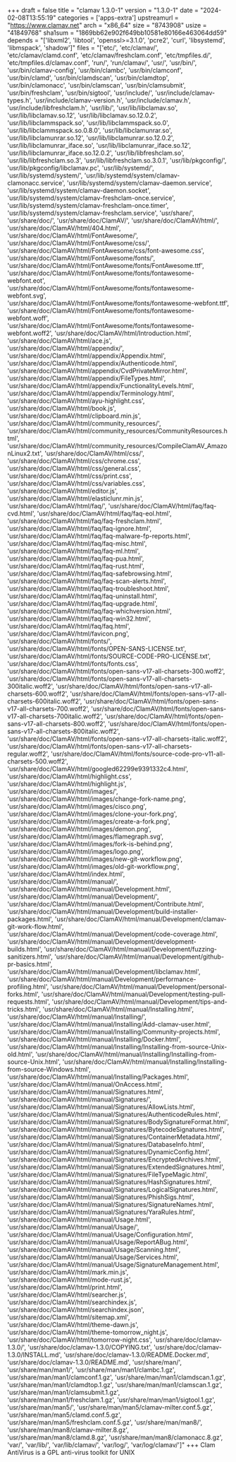 +++
draft = false
title = "clamav 1.3.0-1"
version = "1.3.0-1"
date = "2024-02-08T13:55:19"
categories = ['apps-extra']
upstreamurl = "https://www.clamav.net"
arch = "x86_64"
size = "8743908"
usize = "41849768"
sha1sum = "1869bb62e902f649bb10581e80166e463064dd59"
depends = "['libxml2', 'libtool', 'openssl>=3.1.0', 'pcre2', 'curl', 'libsystemd', 'libmspack', 'shadow']"
files = "['etc/', 'etc/clamav/', 'etc/clamav/clamd.conf', 'etc/clamav/freshclam.conf', 'etc/tmpfiles.d/', 'etc/tmpfiles.d/clamav.conf', 'run/', 'run/clamav/', 'usr/', 'usr/bin/', 'usr/bin/clamav-config', 'usr/bin/clambc', 'usr/bin/clamconf', 'usr/bin/clamd', 'usr/bin/clamdscan', 'usr/bin/clamdtop', 'usr/bin/clamonacc', 'usr/bin/clamscan', 'usr/bin/clamsubmit', 'usr/bin/freshclam', 'usr/bin/sigtool', 'usr/include/', 'usr/include/clamav-types.h', 'usr/include/clamav-version.h', 'usr/include/clamav.h', 'usr/include/libfreshclam.h', 'usr/lib/', 'usr/lib/libclamav.so', 'usr/lib/libclamav.so.12', 'usr/lib/libclamav.so.12.0.2', 'usr/lib/libclammspack.so', 'usr/lib/libclammspack.so.0', 'usr/lib/libclammspack.so.0.8.0', 'usr/lib/libclamunrar.so', 'usr/lib/libclamunrar.so.12', 'usr/lib/libclamunrar.so.12.0.2', 'usr/lib/libclamunrar_iface.so', 'usr/lib/libclamunrar_iface.so.12', 'usr/lib/libclamunrar_iface.so.12.0.2', 'usr/lib/libfreshclam.so', 'usr/lib/libfreshclam.so.3', 'usr/lib/libfreshclam.so.3.0.1', 'usr/lib/pkgconfig/', 'usr/lib/pkgconfig/libclamav.pc', 'usr/lib/systemd/', 'usr/lib/systemd/system/', 'usr/lib/systemd/system/clamav-clamonacc.service', 'usr/lib/systemd/system/clamav-daemon.service', 'usr/lib/systemd/system/clamav-daemon.socket', 'usr/lib/systemd/system/clamav-freshclam-once.service', 'usr/lib/systemd/system/clamav-freshclam-once.timer', 'usr/lib/systemd/system/clamav-freshclam.service', 'usr/share/', 'usr/share/doc/', 'usr/share/doc/ClamAV/', 'usr/share/doc/ClamAV/html/', 'usr/share/doc/ClamAV/html/404.html', 'usr/share/doc/ClamAV/html/FontAwesome/', 'usr/share/doc/ClamAV/html/FontAwesome/css/', 'usr/share/doc/ClamAV/html/FontAwesome/css/font-awesome.css', 'usr/share/doc/ClamAV/html/FontAwesome/fonts/', 'usr/share/doc/ClamAV/html/FontAwesome/fonts/FontAwesome.ttf', 'usr/share/doc/ClamAV/html/FontAwesome/fonts/fontawesome-webfont.eot', 'usr/share/doc/ClamAV/html/FontAwesome/fonts/fontawesome-webfont.svg', 'usr/share/doc/ClamAV/html/FontAwesome/fonts/fontawesome-webfont.ttf', 'usr/share/doc/ClamAV/html/FontAwesome/fonts/fontawesome-webfont.woff', 'usr/share/doc/ClamAV/html/FontAwesome/fonts/fontawesome-webfont.woff2', 'usr/share/doc/ClamAV/html/Introduction.html', 'usr/share/doc/ClamAV/html/ace.js', 'usr/share/doc/ClamAV/html/appendix/', 'usr/share/doc/ClamAV/html/appendix/Appendix.html', 'usr/share/doc/ClamAV/html/appendix/Authenticode.html', 'usr/share/doc/ClamAV/html/appendix/CvdPrivateMirror.html', 'usr/share/doc/ClamAV/html/appendix/FileTypes.html', 'usr/share/doc/ClamAV/html/appendix/FunctionalityLevels.html', 'usr/share/doc/ClamAV/html/appendix/Terminology.html', 'usr/share/doc/ClamAV/html/ayu-highlight.css', 'usr/share/doc/ClamAV/html/book.js', 'usr/share/doc/ClamAV/html/clipboard.min.js', 'usr/share/doc/ClamAV/html/community_resources/', 'usr/share/doc/ClamAV/html/community_resources/CommunityResources.html', 'usr/share/doc/ClamAV/html/community_resources/CompileClamAV_AmazonLinux2.txt', 'usr/share/doc/ClamAV/html/css/', 'usr/share/doc/ClamAV/html/css/chrome.css', 'usr/share/doc/ClamAV/html/css/general.css', 'usr/share/doc/ClamAV/html/css/print.css', 'usr/share/doc/ClamAV/html/css/variables.css', 'usr/share/doc/ClamAV/html/editor.js', 'usr/share/doc/ClamAV/html/elasticlunr.min.js', 'usr/share/doc/ClamAV/html/faq/', 'usr/share/doc/ClamAV/html/faq/faq-cvd.html', 'usr/share/doc/ClamAV/html/faq/faq-eol.html', 'usr/share/doc/ClamAV/html/faq/faq-freshclam.html', 'usr/share/doc/ClamAV/html/faq/faq-ignore.html', 'usr/share/doc/ClamAV/html/faq/faq-malware-fp-reports.html', 'usr/share/doc/ClamAV/html/faq/faq-misc.html', 'usr/share/doc/ClamAV/html/faq/faq-ml.html', 'usr/share/doc/ClamAV/html/faq/faq-pua.html', 'usr/share/doc/ClamAV/html/faq/faq-rust.html', 'usr/share/doc/ClamAV/html/faq/faq-safebrowsing.html', 'usr/share/doc/ClamAV/html/faq/faq-scan-alerts.html', 'usr/share/doc/ClamAV/html/faq/faq-troubleshoot.html', 'usr/share/doc/ClamAV/html/faq/faq-uninstall.html', 'usr/share/doc/ClamAV/html/faq/faq-upgrade.html', 'usr/share/doc/ClamAV/html/faq/faq-whichversion.html', 'usr/share/doc/ClamAV/html/faq/faq-win32.html', 'usr/share/doc/ClamAV/html/faq/faq.html', 'usr/share/doc/ClamAV/html/favicon.png', 'usr/share/doc/ClamAV/html/fonts/', 'usr/share/doc/ClamAV/html/fonts/OPEN-SANS-LICENSE.txt', 'usr/share/doc/ClamAV/html/fonts/SOURCE-CODE-PRO-LICENSE.txt', 'usr/share/doc/ClamAV/html/fonts/fonts.css', 'usr/share/doc/ClamAV/html/fonts/open-sans-v17-all-charsets-300.woff2', 'usr/share/doc/ClamAV/html/fonts/open-sans-v17-all-charsets-300italic.woff2', 'usr/share/doc/ClamAV/html/fonts/open-sans-v17-all-charsets-600.woff2', 'usr/share/doc/ClamAV/html/fonts/open-sans-v17-all-charsets-600italic.woff2', 'usr/share/doc/ClamAV/html/fonts/open-sans-v17-all-charsets-700.woff2', 'usr/share/doc/ClamAV/html/fonts/open-sans-v17-all-charsets-700italic.woff2', 'usr/share/doc/ClamAV/html/fonts/open-sans-v17-all-charsets-800.woff2', 'usr/share/doc/ClamAV/html/fonts/open-sans-v17-all-charsets-800italic.woff2', 'usr/share/doc/ClamAV/html/fonts/open-sans-v17-all-charsets-italic.woff2', 'usr/share/doc/ClamAV/html/fonts/open-sans-v17-all-charsets-regular.woff2', 'usr/share/doc/ClamAV/html/fonts/source-code-pro-v11-all-charsets-500.woff2', 'usr/share/doc/ClamAV/html/googled62299e9391332c4.html', 'usr/share/doc/ClamAV/html/highlight.css', 'usr/share/doc/ClamAV/html/highlight.js', 'usr/share/doc/ClamAV/html/images/', 'usr/share/doc/ClamAV/html/images/change-fork-name.png', 'usr/share/doc/ClamAV/html/images/cisco.png', 'usr/share/doc/ClamAV/html/images/clone-your-fork.png', 'usr/share/doc/ClamAV/html/images/create-a-fork.png', 'usr/share/doc/ClamAV/html/images/demon.png', 'usr/share/doc/ClamAV/html/images/flamegraph.svg', 'usr/share/doc/ClamAV/html/images/fork-is-behind.png', 'usr/share/doc/ClamAV/html/images/logo.png', 'usr/share/doc/ClamAV/html/images/new-git-workflow.png', 'usr/share/doc/ClamAV/html/images/old-git-workflow.png', 'usr/share/doc/ClamAV/html/index.html', 'usr/share/doc/ClamAV/html/manual/', 'usr/share/doc/ClamAV/html/manual/Development.html', 'usr/share/doc/ClamAV/html/manual/Development/', 'usr/share/doc/ClamAV/html/manual/Development/Contribute.html', 'usr/share/doc/ClamAV/html/manual/Development/build-installer-packages.html', 'usr/share/doc/ClamAV/html/manual/Development/clamav-git-work-flow.html', 'usr/share/doc/ClamAV/html/manual/Development/code-coverage.html', 'usr/share/doc/ClamAV/html/manual/Development/development-builds.html', 'usr/share/doc/ClamAV/html/manual/Development/fuzzing-sanitizers.html', 'usr/share/doc/ClamAV/html/manual/Development/github-pr-basics.html', 'usr/share/doc/ClamAV/html/manual/Development/libclamav.html', 'usr/share/doc/ClamAV/html/manual/Development/performance-profiling.html', 'usr/share/doc/ClamAV/html/manual/Development/personal-forks.html', 'usr/share/doc/ClamAV/html/manual/Development/testing-pull-requests.html', 'usr/share/doc/ClamAV/html/manual/Development/tips-and-tricks.html', 'usr/share/doc/ClamAV/html/manual/Installing.html', 'usr/share/doc/ClamAV/html/manual/Installing/', 'usr/share/doc/ClamAV/html/manual/Installing/Add-clamav-user.html', 'usr/share/doc/ClamAV/html/manual/Installing/Community-projects.html', 'usr/share/doc/ClamAV/html/manual/Installing/Docker.html', 'usr/share/doc/ClamAV/html/manual/Installing/Installing-from-source-Unix-old.html', 'usr/share/doc/ClamAV/html/manual/Installing/Installing-from-source-Unix.html', 'usr/share/doc/ClamAV/html/manual/Installing/Installing-from-source-Windows.html', 'usr/share/doc/ClamAV/html/manual/Installing/Packages.html', 'usr/share/doc/ClamAV/html/manual/OnAccess.html', 'usr/share/doc/ClamAV/html/manual/Signatures.html', 'usr/share/doc/ClamAV/html/manual/Signatures/', 'usr/share/doc/ClamAV/html/manual/Signatures/AllowLists.html', 'usr/share/doc/ClamAV/html/manual/Signatures/AuthenticodeRules.html', 'usr/share/doc/ClamAV/html/manual/Signatures/BodySignatureFormat.html', 'usr/share/doc/ClamAV/html/manual/Signatures/BytecodeSignatures.html', 'usr/share/doc/ClamAV/html/manual/Signatures/ContainerMetadata.html', 'usr/share/doc/ClamAV/html/manual/Signatures/DatabaseInfo.html', 'usr/share/doc/ClamAV/html/manual/Signatures/DynamicConfig.html', 'usr/share/doc/ClamAV/html/manual/Signatures/EncryptedArchives.html', 'usr/share/doc/ClamAV/html/manual/Signatures/ExtendedSignatures.html', 'usr/share/doc/ClamAV/html/manual/Signatures/FileTypeMagic.html', 'usr/share/doc/ClamAV/html/manual/Signatures/HashSignatures.html', 'usr/share/doc/ClamAV/html/manual/Signatures/LogicalSignatures.html', 'usr/share/doc/ClamAV/html/manual/Signatures/PhishSigs.html', 'usr/share/doc/ClamAV/html/manual/Signatures/SignatureNames.html', 'usr/share/doc/ClamAV/html/manual/Signatures/YaraRules.html', 'usr/share/doc/ClamAV/html/manual/Usage.html', 'usr/share/doc/ClamAV/html/manual/Usage/', 'usr/share/doc/ClamAV/html/manual/Usage/Configuration.html', 'usr/share/doc/ClamAV/html/manual/Usage/ReportABug.html', 'usr/share/doc/ClamAV/html/manual/Usage/Scanning.html', 'usr/share/doc/ClamAV/html/manual/Usage/Services.html', 'usr/share/doc/ClamAV/html/manual/Usage/SignatureManagement.html', 'usr/share/doc/ClamAV/html/mark.min.js', 'usr/share/doc/ClamAV/html/mode-rust.js', 'usr/share/doc/ClamAV/html/print.html', 'usr/share/doc/ClamAV/html/searcher.js', 'usr/share/doc/ClamAV/html/searchindex.js', 'usr/share/doc/ClamAV/html/searchindex.json', 'usr/share/doc/ClamAV/html/sitemap.xml', 'usr/share/doc/ClamAV/html/theme-dawn.js', 'usr/share/doc/ClamAV/html/theme-tomorrow_night.js', 'usr/share/doc/ClamAV/html/tomorrow-night.css', 'usr/share/doc/clamav-1.3.0/', 'usr/share/doc/clamav-1.3.0/COPYING.txt', 'usr/share/doc/clamav-1.3.0/INSTALL.md', 'usr/share/doc/clamav-1.3.0/README.Docker.md', 'usr/share/doc/clamav-1.3.0/README.md', 'usr/share/man/', 'usr/share/man/man1/', 'usr/share/man/man1/clambc.1.gz', 'usr/share/man/man1/clamconf.1.gz', 'usr/share/man/man1/clamdscan.1.gz', 'usr/share/man/man1/clamdtop.1.gz', 'usr/share/man/man1/clamscan.1.gz', 'usr/share/man/man1/clamsubmit.1.gz', 'usr/share/man/man1/freshclam.1.gz', 'usr/share/man/man1/sigtool.1.gz', 'usr/share/man/man5/', 'usr/share/man/man5/clamav-milter.conf.5.gz', 'usr/share/man/man5/clamd.conf.5.gz', 'usr/share/man/man5/freshclam.conf.5.gz', 'usr/share/man/man8/', 'usr/share/man/man8/clamav-milter.8.gz', 'usr/share/man/man8/clamd.8.gz', 'usr/share/man/man8/clamonacc.8.gz', 'var/', 'var/lib/', 'var/lib/clamav/', 'var/log/', 'var/log/clamav/']"
+++
Clam AntiVirus is a GPL anti-virus toolkit for UNIX